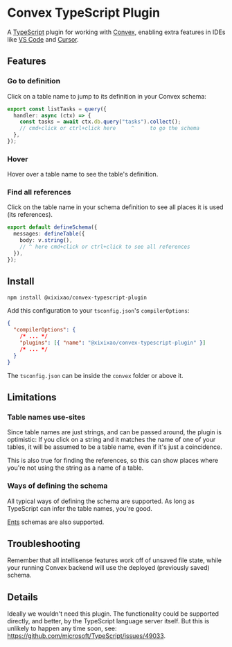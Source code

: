 # Convex TypeScript Plugin

A [TypeScript](https://www.typescriptlang.org/) plugin for working with
[Convex](https://docs.convex.dev/), enabling extra features in IDEs like
[VS Code](https://code.visualstudio.com/) and [Cursor](https://www.cursor.com/).

## Features

### Go to definition

Click on a table name to jump to its definition in your Convex schema:

```ts
export const listTasks = query({
  handler: async (ctx) => {
    const tasks = await ctx.db.query("tasks").collect();
    // cmd+click or ctrl+click here     ^     to go the schema
  },
});
```

### Hover

Hover over a table name to see the table's definition.

### Find all references

Click on the table name in your schema definition to see all places it is used
(its references).

```ts
export default defineSchema({
  messages: defineTable({
    body: v.string(),
    // ^ here cmd+click or ctrl+click to see all references
  }),
});
```

## Install

```sh
npm install @xixixao/convex-typescript-plugin
```

Add this configuration to your `tsconfig.json`'s `compilerOptions`:

```json
{
  "compilerOptions": {
    /* ... */
    "plugins": [{ "name": "@xixixao/convex-typescript-plugin" }]
    /* ... */
  }
}
```

The `tsconfig.json` can be inside the `convex` folder or above it.

## Limitations

### Table names use-sites

Since table names are just strings, and can be passed around, the plugin is
optimistic: If you click on a string and it matches the name of one of your
tables, it will be assumed to be a table name, even if it's just a coincidence.

This is also true for finding the references, so this can show places where
you're not using the string as a name of a table.

### Ways of defining the schema

All typical ways of defining the schema are supported. As long as TypeScript can
infer the table names, you're good.

[Ents](https://github.com/get-convex/convex-ents) schemas are also supported.

## Troubleshooting

Remember that all intellisense features work off of unsaved file state, while
your running Convex backend will use the deployed (previously saved) schema.

## Details

Ideally we wouldn't need this plugin. The functionality could be supported
directly, and better, by the TypeScript language server itself. But this is
unlikely to happen any time soon, see:
https://github.com/microsoft/TypeScript/issues/49033.
